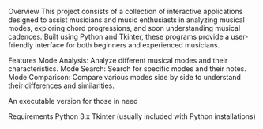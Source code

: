 Overview
This project consists of a collection of interactive applications designed to assist musicians and music enthusiasts in analyzing musical modes, exploring chord progressions, and soon understanding musical cadences. Built using Python and Tkinter, these programs provide a user-friendly interface for both beginners and experienced musicians.

Features
Mode Analysis: Analyze different musical modes and their characteristics.
Mode Search: Search for specific modes and their notes.
Mode Comparison: Compare various modes side by side to understand their differences and similarities.

An executable version for those in need

Requirements
Python 3.x
Tkinter (usually included with Python installations)
